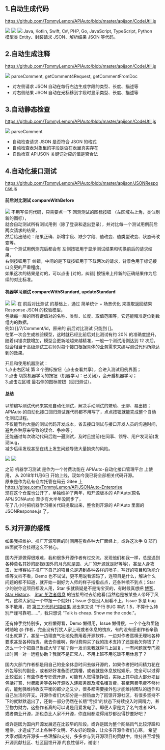 ## 1.自动生成代码
https://github.com/TommyLemon/APIAuto/blob/master/apijson/CodeUtil.js

![](https://github.com/TommyLemon/StaticResources/blob/master/APIAuto/APIAuto_generate_code_4_request_json.jpg?raw=true)
![](https://github.com/TommyLemon/StaticResources/blob/master/APIAuto/APIAuto_generate_code_4_entity.jpg?raw=true)
![](https://github.com/TommyLemon/StaticResources/blob/master/APIAuto/APIAuto_generate_code_4_response_json.jpg?raw=true)
Java, Kotlin, Swift, C#, PHP, Go, JavaScript, TypeScript, Python <br />
模型类 Entity、封装请求 JSON、解析结果 JSON 等代码。

## 2.自动生成注释
https://github.com/TommyLemon/APIAuto/blob/master/apijson/CodeUtil.js

![](https://github.com/TommyLemon/StaticResources/blob/master/APIAuto/APIAuto_generate_comment_4_request_and_response.jpg?raw=true)
parseComment, getComment4Request, getCommentFromDoc <br />
* 对左侧请求 JSON 自动在每行右边生成字段的类型、长度、描述等
* 对右侧结果 JSON 自动在光标移到字段时显示类型、长度、描述等

## 3.自动静态检查 
https://github.com/TommyLemon/APIAuto/blob/master/apijson/CodeUtil.js

![](https://github.com/TommyLemon/StaticResources/blob/master/APIAuto/APIAuto_static_checking.jpg?raw=true)
parseComment <br />
* 自动检查请求 JSON 是否符合 JSON 的格式
* 自动检查表对象里的字段是否在表里真实存在
* 自动检查 APIJSON 关键词对应的值是否合法

## 4.自动化接口测试
https://github.com/TommyLemon/APIAuto/blob/master/apijson/JSONResponse.js

#### 前后对比测试  compareWithBefore
![](https://github.com/TommyLemon/StaticResources/blob/master/APIAuto/APIAuto_test_compare_with_before.jpg?raw=true)
不用写任何代码，只需要点一下 回测测试的图标按钮 （左区域右上角，类似刷新的图标），<br />
就会自动测试所有测试用例（除了登录和退出登录），并对比每一个测试用例前后两次请求的结果，<br />
然后给出结论：结果正确、新增字段、缺少字段、值改变、值类型改变、状态码改变等。<br />
每一个测试用例测完后都会有 左侧按钮用于显示测试结果和切换前后的请求结果，<br />
右侧按钮用于 纠错，中间的是下载按钮用于下载两次的请求，背景色用于标记接口变更的严重程度。<br />
如果这次的结果是对的，可以点击 [对的，纠错] 按钮来上传新的正确结果作为后续的对比标准。

#### 机器学习测试  compareWithStandard, updateStandard
![](https://github.com/TommyLemon/StaticResources/blob/master/APIAuto/APIAuto_test_machine_learning.jpg?raw=true) 
![](https://github.com/TommyLemon/StaticResources/blob/master/APIAuto/APIAuto_machine_learning_design.jpg?raw=true) 
在 前后对比测试 的基础上，通过 简单统计 + 场景优化 来提取返回结果 Response JSON 的校验模型，<br />
包括每一层的所有键值对的名称、类型、长度、取值范围等，它还能精准定位到数组内的数据，<br />
例如 []/7/Comment/id，原来的 前后对比测试 只能到 []。<br />
在第一次会生成校验模型，这时就已经比前后对比测试有约 20% 的准确度提升，<br />
随着纠错次数增加，模型会更新地越来越精准，一般一个测试用例达到 12 次后，<br />
就会相当于高级测试工程师对每个接口根据具体的业务需求来编写测试代码所能达到的效果。

开启和使用机器测试：<br />
1.点击右区域 第 3 个图标按钮（点击查看共享），会进入测试用例界面；<br />
2.点击 切换机器学习的按钮（机器学习：已关闭），会开启机器学习；<br />
3.点击左区域 最右侧的图标按钮（回归测试）。

#### 总结
以前编写测试代码来实现自动化测试，解决手动测试的繁琐、无聊、易出错；<br />
APIAuto 的自动化接口回归测试连代码都不用写了，点点按钮就能完成整个自动化测试过程。<br />
不仅能节约大量的测试代码开发成本，省去接口测试与接口开发人员的沟通时间，避免各种原来导致的误会、争吵等；<br />
还能通过每次改动代码后跑一遍测试，及时且提前(在同事、领导、用户发现前)发现bug，<br />
减少后续发现甚至在线上发生问题导致大量损失的风险。

![](https://github.com/TommyLemon/StaticResources/blob/master/APIAuto/APIJSONAuto_Enterprise_Git_Commit_About_Mathine_Learning.jpg?raw=true)
![](https://github.com/TommyLemon/StaticResources/blob/master/APIAuto/APIJSON_Server_Enterprise_Git_Commit_About_Machine_Learning.jpg?raw=true)

之前 机器学习测试 是作为一个付费功能在 APIAuto-自动化接口管理平台 上使用，
从 2018年11月6日 开始上线，现如今我已将全部相关代码开源。<br />
原来是作为私有仓库托管在码云 Gitee 上 <br />
https://gitee.com/TommyLemon/APIJSONAuto-Enterprise  <br />
现在这个仓库也公开了，单独维护了两年，和开源版本的 APIAuto(原名 APIJSONAuto) 至少有大半年没同步了，<br />
花了几小时把机器学习相关代码提取出来，整合到开源的 APIAuto 里面的 JSONResponse.js 了。

## 5.对开源的感慨
如果我把维护、推广开源项目的时间用在看各种大厂面经上，或许这次手 Q 部门四面就不会挂得这么不甘心。

国内开源做得很艰难，我和很多开源作者有过交流，发现他们和我一样，总是遇到各种莫名其妙的鄙视(国外的月亮就是圆、大厂的开源就是好等等)，甚至人身攻击，发博客帖子推广下自己的项目总是遇到各种各样的喷子，写好的项目和功能介绍等文档不看，Demo 也不试试，更不用说看源码了，连项目是什么，解决什么问题的都不知道，就开始一副好为人师的样子指指点点，还各种喷不到点；Star 少的说你这项目都没人用，Star 多就质疑是不是淘宝买的，有时候真想把 [博客](https://my.oschina.net/tommylemon)、[Star History](https://star-history.t9t.io/#APIJSON/APIJSON)、 [Star 关注者信息](https://haochuan9421.github.io/stargazers/#/) 的链接甩过去给他看(当然也是被某些人带坏了风气，这种大家见一个举报一个就好)；Issue 少是没人用看不上，Issue 多是 bug 多不敢用，把 [第三方代码扫描结果](https://github.com/APIJSON/APIJSON/issues/48) 发出来又说 “千行 BUG 率约 1.5，不算什么特别严谨可靠吧……”，我只想说 “Talk is cheap. Show me the code.”。

还有伸手党特别多，文档懒得看，Demo 懒得用，Issue 懒得搜，一个个在群里随时随地 @ 作者，完全没有打扰人家上班或者休息的愧疚，有的没有感谢作者辛勤付出就算了，甚至一边理直气壮地免费用着开源软件，一边对作者蛮横无理地各种要求甚至各种指责。我去你谁啊，你付费购买了我的技术支持了还是我欠你钱了？怎么一个个把自己当成大爷了呢？你一发消息我就得马上回复，一有问题就专门腾出时间一对一远程协助？我就不是正常人，不用上班不用吃饭不用休息了？

国内大部门作者都是用自己的业余休息时间去做开源的，如果作者把时间精力花在外包等别的副业，或者好好准备面试跳槽，或者就是休息放松娱乐，完全可以过得比较滋润；有些作者专职做开源，可能有人觉得挺挣钱，实际上其中绝大部分项目包括打赏、付费服务等各种开源收入连服务器及域名租赁费，甚至网费电费不够付的，能勉强维持收支平衡的都少之又少，很多都需要接外包才能维持团队的运作和自己生活的开支。开源作者们大部分是一腔热血为了回馈开源社区，有很多坚持不下的就默默退出了，还剩一部分仍然在长期“亏损”的状态下持续投入时间精力，甚至物力财力，这些作者真的可以说是用爱发电了。即便人家是为了名气或者 KPI，或者商业开源，那也总比人家不开源，你连用都没得用抄都没得抄要好吧？

或许是因为国内开源发展还在比较早的阶段，或许是因为整个网络风气比较浮躁和粗俗，才造成了以上各种不文明、不友好的现象，让众多开源作者们心寒。
希望大家对国内开源多一些理解和支持，多多参与到开源项目的贡献中，维持甚至增强 开源贡献社区、社区回馈开源 的良性循环，谢谢！
